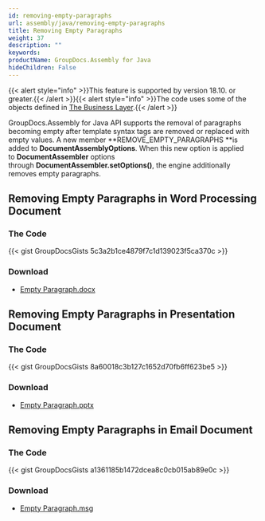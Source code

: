 ```yaml
---
id: removing-empty-paragraphs
url: assembly/java/removing-empty-paragraphs
title: Removing Empty Paragraphs
weight: 37
description: ""
keywords: 
productName: GroupDocs.Assembly for Java
hideChildren: False
---
```

{{< alert style="info" >}}This feature is supported by version 18.10. or greater.{{< /alert >}}{{< alert style="info" >}}The code uses some of the objects defined in [The Business Layer](https://docs.groupdocs.com/assembly/java/the-business-layer/).{{< /alert >}}

GroupDocs.Assembly for Java API supports the removal of paragraphs becoming empty after template syntax tags are removed or replaced with empty values. A new member **REMOVE\_EMPTY\_PARAGRAPHS **is added to **DocumentAssemblyOptions**. When this new option is applied to **DocumentAssembler** options through **DocumentAssembler.setOptions()**, the engine additionally removes empty paragraphs.

## Removing Empty Paragraphs in Word Processing Document 

### The Code

{{< gist GroupDocsGists 5c3a2b1ce4879f7c1d139023f5ca370c >}}

### Download

*   [Empty Paragraph.docx](https://github.com/groupdocs-assembly/GroupDocs.Assembly-for-Java/blob/master/Examples/GroupDocs.Assembly.Examples.Java/Data/Storage/Word%20Templates/Empty%20Paragraph.docx)

## Removing Empty Paragraphs in Presentation Document 

### The Code

{{< gist GroupDocsGists 8a60018c3b127c1652d70fb6ff623be5 >}}

### Download

*   [Empty Paragraph.pptx](https://github.com/groupdocs-assembly/GroupDocs.Assembly-for-Java/blob/master/Examples/GroupDocs.Assembly.Examples.Java/Data/Storage/Presentation%20Templates/Empty%20Paragraph.pptx)

## Removing Empty Paragraphs in Email Document 

### The Code

{{< gist GroupDocsGists a1361185b1472dcea8c0cb015ab89e0c >}}

### Download

*   [Empty Paragraph.msg](https://github.com/groupdocs-assembly/GroupDocs.Assembly-for-Java/blob/master/Examples/GroupDocs.Assembly.Examples.Java/Data/Storage/Email%20Templates/Empty%20Paragraph.msg)
